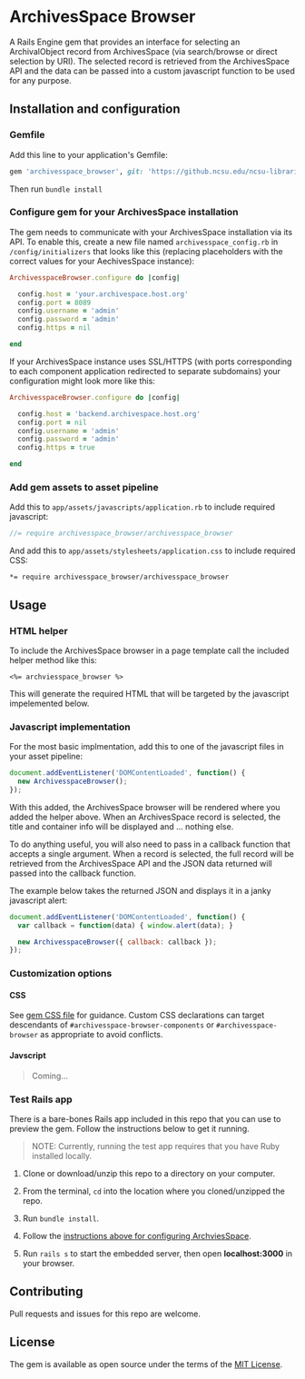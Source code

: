 # ArchivesSpace Browser
A Rails Engine gem that provides an interface for selecting an ArchivalObject record from ArchivesSpace (via search/browse or direct selection by URI). The selected record is retrieved from the ArchivesSpace API and the data can be passed into a custom javascript function to be used for any purpose.

## Installation and configuration

### Gemfile

Add this line to your application's Gemfile:

```ruby
gem 'archivesspace_browser', git: 'https://github.ncsu.edu/ncsu-libraries/archivesspace_browser_rails.git'
```

Then run `bundle install`

### Configure gem for your ArchivesSpace installation

The gem needs to communicate with your ArchivesSpace installation via its API.
To enable this, create a new file named `archivesspace_config.rb` in `/config/initializers` that looks like this (replacing placeholders with the correct values for your AechivesSpace instance):

```ruby
ArchivesspaceBrowser.configure do |config|

  config.host = 'your.archivespace.host.org'
  config.port = 8089
  config.username = 'admin'
  config.password = 'admin'
  config.https = nil

end
```

If your ArchivesSpace instance uses SSL/HTTPS (with ports corresponding to each component application redirected to separate subdomains) your configuration might look more like this:

```ruby
ArchivesspaceBrowser.configure do |config|

  config.host = 'backend.archivespace.host.org'
  config.port = nil
  config.username = 'admin'
  config.password = 'admin'
  config.https = true

end
```


### Add gem assets to asset pipeline

Add this to `app/assets/javascripts/application.rb` to include required javascript:

```js
//= require archivesspace_browser/archivesspace_browser
```

And add this to `app/assets/stylesheets/application.css` to include required CSS:

```
*= require archivesspace_browser/archivesspace_browser
```


## Usage

### HTML helper

To include the ArchivesSpace browser in a page template call the included helper method like this:

```
<%= archviesspace_browser %>
```

This will generate the required HTML that will be targeted by the javascript impelemented below.


### Javascript implementation

For the most basic implmentation, add this to one of the javascript files in your asset pipeline:

```js
document.addEventListener('DOMContentLoaded', function() {
  new ArchivesspaceBrowser();
});
```

With this added, the ArchivesSpace browser will be rendered where you added the helper above. When an ArchivesSpace record is selected, the title and container info will be displayed and ... nothing else.

To do anything useful, you will also need to pass in a callback function that accepts a single argument. When a record is selected, the full record will be retrieved from the ArchivesSpace API and the JSON data returned will passed into the callback function.

The example below takes the returned JSON and displays it in a janky javascript alert:

```js
document.addEventListener('DOMContentLoaded', function() {
  var callback = function(data) { window.alert(data); }

  new ArchivesspaceBrowser({ callback: callback });
});
```

### Customization options

#### CSS

See [gem CSS file](./app/assets/stylesheets/archviesspace_browser/archivesspace_browser.css) for guidance. Custom CSS declarations can target descendants of `#archivesspace-browser-components` or `#archivesspace-browser` as appropriate to avoid conflicts.

#### Javscript

> Coming...


### Test Rails app

There is a bare-bones Rails app included in this repo that you can use to preview the gem. Follow the instructions below to get it running.

> NOTE: Currently, running the test app requires that you have Ruby installed locally.

1. Clone or download/unzip this repo to a directory on your computer.

2. From the terminal, `cd` into the location where you cloned/unzipped the repo.

3. Run `bundle install`.

4. Follow the [instructions above for configuring ArchviesSpace](#configure-gem-for-your-archivesspace-installation).

5. Run `rails s` to start the embedded server, then open **localhost:3000** in your browser.


## Contributing

Pull requests and issues for this repo are welcome.


## License

The gem is available as open source under the terms of the [MIT License](./MIT-LICENSE).
